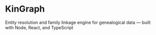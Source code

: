 # KinGraph
Entity resolution and family linkage engine for genealogical data — built with Node, React, and TypeScript
